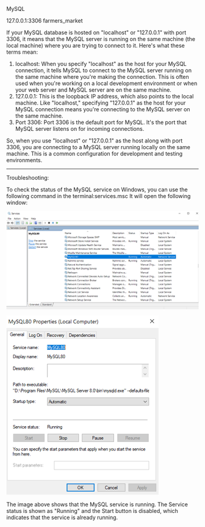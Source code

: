MySQL

127.0.0.1:3306
farmers_market

If your MySQL database is hosted on "localhost" or "127.0.0.1" with port 3306, it means that the MySQL server is running on the same machine (the local machine) where you are trying to connect to it. Here's what these terms mean:

1. localhost: When you specify "localhost" as the host for your MySQL connection, it tells MySQL to connect to the MySQL server running on the same machine where you're making the connection. This is often used when you're working on a local development environment or when your web server and MySQL server are on the same machine.
2. 127.0.0.1: This is the loopback IP address, which also points to the local machine. Like "localhost," specifying "127.0.0.1" as the host for your MySQL connection means you're connecting to the MySQL server on the same machine.
3. Port 3306: Port 3306 is the default port for MySQL. It's the port that MySQL server listens on for incoming connections.

So, when you use "localhost" or "127.0.0.1" as the host along with port 3306, you are connecting to a MySQL server running locally on the same machine. This is a common configuration for development and testing environments.

******
Troubleshooting:

To check the status of the MySQL service on Windows, you can use the following command in the terminal:services.msc
It will open the following window: 

![Services](image.png)

![Alt text](image-1.png)

The image above shows that the MySQL service is running. The Service status is shown as "Running" and the Start button is disabled, which indicates that the service is already running.